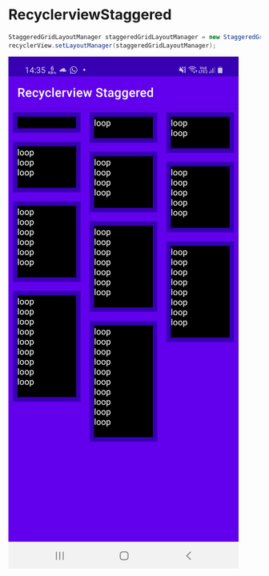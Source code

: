 # RecyclerviewStaggered

```java
StaggeredGridLayoutManager staggeredGridLayoutManager = new StaggeredGridLayoutManager(3, LinearLayoutManager.VERTICAL);
recyclerView.setLayoutManager(staggeredGridLayoutManager);
```

![](https://github.com/gzeinnumer/RecyclerviewStaggered/blob/master/preview/preview_1.jpg)
